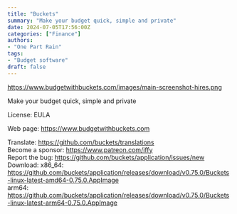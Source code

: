 ```yaml
---
title: "Buckets"
summary: "Make your budget quick, simple and private"
date: 2024-07-05T17:56:00Z
categories: ["Finance"]
authors:
- "One Part Rain"
tags: 
- "Budget software"
draft: false
---
```


https://www.budgetwithbuckets.com/images/main-screenshot-hires.png

Make your budget quick, simple and private

License: EULA

Web page: <https://www.budgetwithbuckets.com>  

Translate: <https://github.com/buckets/translations>  
Become a sponsor: <https://www.patreon.com/iffy>  
Report the bug: <https://github.com/buckets/application/issues/new>  
Download:   x86_64: <https://github.com/buckets/application/releases/download/v0.75.0/Buckets-linux-latest-amd64-0.75.0.AppImage>  
            arm64: <https://github.com/buckets/application/releases/download/v0.75.0/Buckets-linux-latest-arm64-0.75.0.AppImage>
